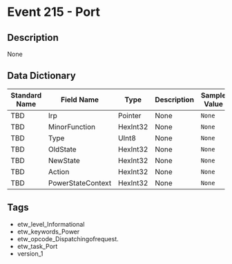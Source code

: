 # Event 215 - Port

## Description
None

## Data Dictionary
|Standard Name|Field Name|Type|Description|Sample Value|
|---|---|---|---|---|
|TBD|Irp|Pointer|None|`None`|
|TBD|MinorFunction|HexInt32|None|`None`|
|TBD|Type|UInt8|None|`None`|
|TBD|OldState|HexInt32|None|`None`|
|TBD|NewState|HexInt32|None|`None`|
|TBD|Action|HexInt32|None|`None`|
|TBD|PowerStateContext|HexInt32|None|`None`|

## Tags
* etw_level_Informational
* etw_keywords_Power
* etw_opcode_Dispatchingofrequest.
* etw_task_Port
* version_1